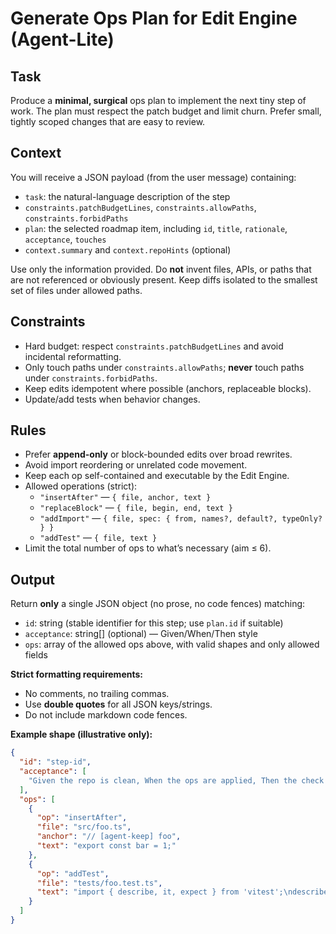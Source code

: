 # Generate Ops Plan for Edit Engine (Agent-Lite)

## Task
Produce a **minimal, surgical** ops plan to implement the next tiny step of work. The plan must respect the patch budget and limit churn. Prefer small, tightly scoped changes that are easy to review.

## Context
You will receive a JSON payload (from the user message) containing:
- `task`: the natural-language description of the step
- `constraints.patchBudgetLines`, `constraints.allowPaths`, `constraints.forbidPaths`
- `plan`: the selected roadmap item, including `id`, `title`, `rationale`, `acceptance`, `touches`
- `context.summary` and `context.repoHints` (optional)

Use only the information provided. Do **not** invent files, APIs, or paths that are not referenced or obviously present. Keep diffs isolated to the smallest set of files under allowed paths.

## Constraints
- Hard budget: respect `constraints.patchBudgetLines` and avoid incidental reformatting.
- Only touch paths under `constraints.allowPaths`; **never** touch paths under `constraints.forbidPaths`.
- Keep edits idempotent where possible (anchors, replaceable blocks).
- Update/add tests when behavior changes.

## Rules
- Prefer **append-only** or block-bounded edits over broad rewrites.
- Avoid import reordering or unrelated code movement.
- Keep each op self-contained and executable by the Edit Engine.
- Allowed operations (strict):
  - `"insertAfter"` — `{ file, anchor, text }`
  - `"replaceBlock"` — `{ file, begin, end, text }`
  - `"addImport"` — `{ file, spec: { from, names?, default?, typeOnly? } }`
  - `"addTest"` — `{ file, text }`
- Limit the total number of ops to what’s necessary (aim ≤ 6).

## Output
Return **only** a single JSON object (no prose, no code fences) matching:

- `id`: string (stable identifier for this step; use `plan.id` if suitable)
- `acceptance`: string[] (optional) — Given/When/Then style
- `ops`: array of the allowed ops above, with valid shapes and only allowed fields

**Strict formatting requirements:**
- No comments, no trailing commas.
- Use **double quotes** for all JSON keys/strings.
- Do not include markdown code fences.

**Example shape (illustrative only):**
```json
{
  "id": "step-id",
  "acceptance": [
    "Given the repo is clean, When the ops are applied, Then the check suite passes"
  ],
  "ops": [
    {
      "op": "insertAfter",
      "file": "src/foo.ts",
      "anchor": "// [agent-keep] foo",
      "text": "export const bar = 1;"
    },
    {
      "op": "addTest",
      "file": "tests/foo.test.ts",
      "text": "import { describe, it, expect } from 'vitest';\ndescribe('foo', () => { it('works', () => { expect(1).toBe(1); }); });"
    }
  ]
}
